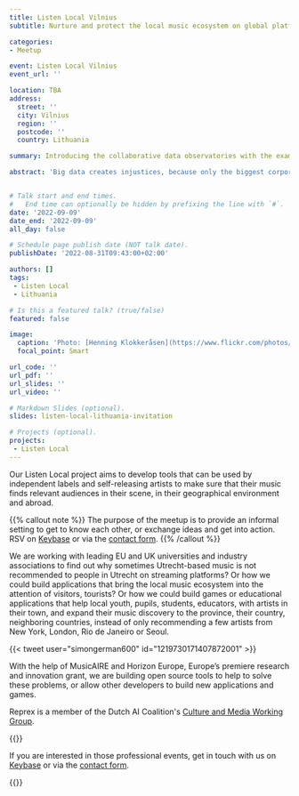 ```yaml
---
title: Listen Local Vilnius
subtitle: Nurture and protect the local music ecosystem on global platforms

categories:
- Meetup

event: Listen Local Vilnius
event_url: ''

location: TBA
address:
  street: ''
  city: Vilnius
  region: ''
  postcode: ''
  country: Lithuania

summary: Introducing the collaborative data observatories with the example of the music industry and sector.

abstract: 'Big data creates injustices, because only the biggest corporations, universities and governments can sustain long, systematic, and well-organized data collection. Reprex builds collaborative data ecosystems, communities, that can share resources and access legally open but not available data sources. Our flagship products are the Digital Music Observatory and Listen Local, a system that tries to prevent global platforms colonizing local ecosystems with AI.'


# Talk start and end times.
#   End time can optionally be hidden by prefixing the line with `#`.
date: '2022-09-09'
date_end: '2022-09-09'
all_day: false

# Schedule page publish date (NOT talk date).
publishDate: '2022-08-31T09:43:00+02:00'

authors: []
tags: 
 - Listen Local
 - Lithuania

# Is this a featured talk? (true/false)
featured: false

image:
  caption: 'Photo: [Henning Klokkeråsen](https://www.flickr.com/photos/photohenning/21289891323/)'
  focal_point: Smart

url_code: ''
url_pdf: ''
url_slides: ''
url_video: ''

# Markdown Slides (optional).
slides: listen-local-lithuania-invitation

# Projects (optional).
projects:
 - Listen Local
---
```



Our Listen Local project aims to develop tools that can be used by independent labels and self-releasing artists to make sure that their music finds relevant audiences in their scene, in their geographical environment and abroad.  

{{% callout note %}}
The purpose of the meetup is to provide an informal setting to get to know each other, or exchange ideas and get into action. RSV on [Keybase](https://keybase.io/team/reprexcommunity) or via the [contact form](/#contact).
{{% /callout %}}


We are working with leading EU and UK universities and industry associations to find out why sometimes Utrecht-based music is not recommended to people in Utrecht on streaming platforms? Or how we could build applications that bring the local music ecosystem into the attention of visitors, tourists?  Or how we could build games or educational applications that help local youth, pupils, students, educators, with artists in their town, and expand their music discovery to the province, their country, neighboring countries, instead of only recommending a few artists from New York, London, Rio de Janeiro or Seoul. 

{{< tweet user="simongerman600" id="1219730171407872001" >}}

With the help of MusicAIRE and Horizon Europe, Europe’s premiere research and innovation grant, we are building open source tools to help to solve these problems, or allow other developers to build new applications and games.

Reprex is a member of the Dutch AI Coalition's [Culture and Media Working Group](https://nlaic.com/en/sectors/culture/). 

{{<spoiler text="Interested in the Dutch AI Coalition event?">}}

If you are interested in those professional events, get in touch with us on  [Keybase](https://keybase.io/team/reprexcommunity) or via the [contact form](/#contact).

{{</spoiler>}}




